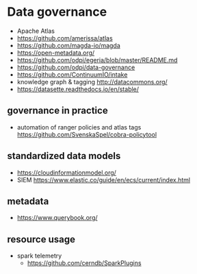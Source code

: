 # Data governance

- Apache Atlas
- https://github.com/amerissa/atlas
- https://github.com/magda-io/magda
- https://open-metadata.org/
- https://github.com/odpi/egeria/blob/master/README.md
- https://github.com/odpi/data-governance
- https://github.com/ContinuumIO/intake
- knowledge graph & tagging http://datacommons.org/
- https://datasette.readthedocs.io/en/stable/

## governance in practice
- automation of ranger policies and atlas tags https://github.com/SvenskaSpel/cobra-policytool

## standardized data models

- https://cloudinformationmodel.org/
- SIEM https://www.elastic.co/guide/en/ecs/current/index.html


## metadata

- https://www.querybook.org/


## resource usage

- spark telemetry
    - https://github.com/cerndb/SparkPlugins
